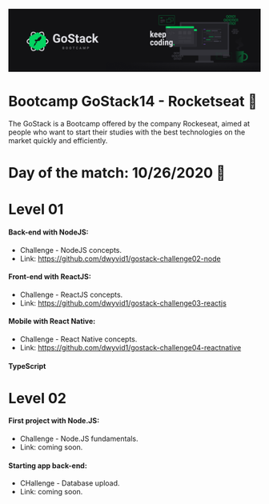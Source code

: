 ![Bootcamp GoStack](https://github.com/dwyvid1/bootcamp-gostack/blob/main/assets/bootcamp-gostack.png)

# Bootcamp GoStack14 - Rocketseat :rocket:

The GoStack is a Bootcamp offered by the company Rockeseat, aimed at people who want to start their studies with the best technologies on the market quickly and efficiently.

# Day of the match: 10/26/2020 :checkered_flag:

# Level 01
#### Back-end with NodeJS:
* Challenge - NodeJS concepts.
* Link: https://github.com/dwyvid1/gostack-challenge02-node
#### Front-end with ReactJS:
* Challenge - ReactJS concepts.
* Link: https://github.com/dwyvid1/gostack-challenge03-reactjs
#### Mobile with React Native:
* Challenge - React Native concepts.
* Link: https://github.com/dwyvid1/gostack-challenge04-reactnative
#### TypeScript

# Level 02
#### First project with Node.JS:
* Challenge - Node.JS fundamentals.
* Link: coming soon.
#### Starting app back-end:
* CHallenge - Database upload.
* Link: coming soon.
